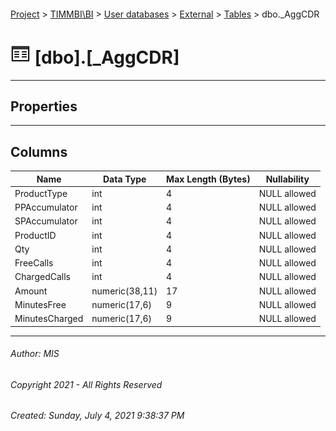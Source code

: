 #### 

[Project](../../../../index.md) > [TIMMBI\\BI](../../../index.md) > [User databases](../../index.md) > [External](../index.md) > [Tables](Tables.md) > dbo._AggCDR

# ![Tables](../../../../Images/Table32.png) [dbo].[_AggCDR]

---

## <a name="#properties"></a>Properties



---

## <a name="#columns"></a>Columns

| Name | Data Type | Max Length (Bytes) | Nullability |
|---|---|---|---|
| ProductType | int | 4 | NULL allowed |
| PPAccumulator | int | 4 | NULL allowed |
| SPAccumulator | int | 4 | NULL allowed |
| ProductID | int | 4 | NULL allowed |
| Qty | int | 4 | NULL allowed |
| FreeCalls | int | 4 | NULL allowed |
| ChargedCalls | int | 4 | NULL allowed |
| Amount | numeric(38,11) | 17 | NULL allowed |
| MinutesFree | numeric(17,6) | 9 | NULL allowed |
| MinutesCharged | numeric(17,6) | 9 | NULL allowed |


---

###### Author:  MIS

###### Copyright 2021 - All Rights Reserved

###### Created: Sunday, July 4, 2021 9:38:37 PM

